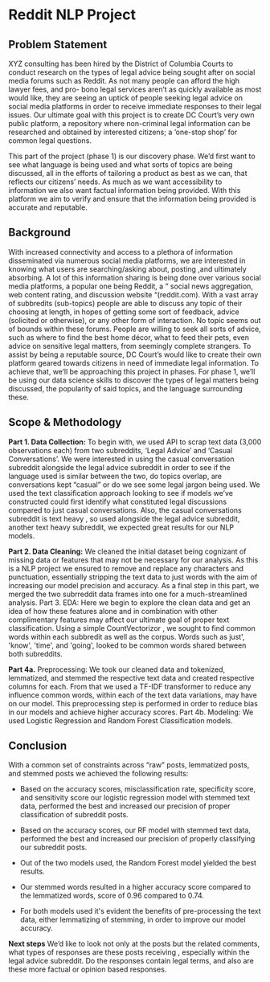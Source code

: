 # Reddit NLP Project 


## Problem Statement 
XYZ consulting has been hired by the District of Columbia Courts to conduct research on the types of legal advice being sought after on social media forums such as Reddit. As not many people can afford the high lawyer fees, and pro- bono legal services aren’t as quickly available as most would like, they are seeing an uptick of people seeking legal advice on social media platforms in order to receive immediate responses to their legal issues. Our ultimate goal with this project is to create DC Court’s very own public platform, a repository where non-criminal legal information can be researched and obtained by interested citizens; a ‘one-stop shop’  for common legal questions.  

This part of the project (phase 1) is our discovery phase. We’d first want to see what language is being used and what sorts of topics are being discussed, all in the efforts of tailoring a product as best as we can, that reflects our citizens’ needs. As much as we want accessibility to information we also want factual information being provided. With this platform we aim to verify and ensure that the information being provided is accurate and reputable. 


## Background 
With increased connectivity and access to a plethora of information disseminated via numerous social media platforms, we are interested in knowing what users are searching/asking about, posting ,and ultimately absorbing. A lot of this information sharing is being done over various social media platforms, a popular one being Reddit, a ” social news aggregation, web content rating, and discussion website “(reddit.com). With a vast array of subbredits (sub-topics) people are able to discuss any topic of their choosing at length, in hopes of getting some sort of feedback, advice (solicited or otherwise), or any other form of interaction. No topic seems out of bounds within these forums. People are willing to seek all sorts of advice, such as where to find the best home décor, what to feed their pets, even advice on sensitive legal matters, from seemingly complete strangers. To assist by being a reputable source, DC Court’s would like to create their own platform geared towards citizens in need of immediate legal information. To achieve that, we’ll be approaching this project in phases. For phase 1, we’ll be using our data science skills to discover the types of legal matters being discussed, the popularity of said topics, and the language surrounding these.   


## Scope & Methodology
__Part 1. Data Collection:__ To begin with, we used API to scrap text data (3,000 observations each) from two subreddits, ‘Legal Advice’  and ‘Casual Conversations’.  We were interested in using the casual conversation subreddit alongside the legal advice  subreddit in order to see if the language used is similar between the two, do topics overlap, are conversations kept “casual” or do we see some legal jargon being used. We used the text classification approach looking to see if models we’ve constructed could first identify what constituted legal discussions compared to just casual conversations. Also, the casual conversations subreddit is text heavy , so used alongside the legal advice subreddit, another text heavy subreddit, we expected great results for our NLP models.

__Part 2. Data Cleaning:__ We cleaned the initial dataset being cognizant of missing data or features that may not be necessary for our analysis. As this is a NLP project we ensured to remove and replace any characters and punctuation, essentially stripping the text data to just words with the aim of increasing our model precision and accuracy. As a final step in this part, we merged the two subrreddit data frames into one for a much-streamlined analysis. 
Part 3. EDA: Here we begin to explore the clean data and get an idea of how these features alone and in combination with other complimentary features may affect our ultimate goal of proper text classification. Using a simple CountVectorizor , we sought to find common words within each subbredit as well as the corpus. Words such as just', 'know', 'time', and 'going', looked to be common words shared between both subreddits.

__Part 4a.__ Preprocessing: We took our cleaned data and tokenized, lemmatized, and stemmed the respective text data and created respective columns for each. From that we used a  TF-IDF transformer to reduce any influence common words, within each of the text data variations, may have on our model. This preprocessing step is performed in order to reduce bias in our models and achieve higher accuracy scores. 
Part 4b. Modeling: We used Logistic Regression and Random Forest Classification models. 

## Conclusion 

With a common set of constraints across “raw” posts, lemmatized posts, and stemmed posts we achieved the following results:
* Based on the accuracy scores, misclassification rate, specificity score, and sensitivity score our logistic regression model with stemmed text data, performed the best and increased our precision of proper classification of subreddit posts.

* Based on the accuracy scores, our RF model with stemmed text data, performed the best and increased our precision of properly classifying our subreddit posts.

* Out of the two models used, the Random Forest model yielded the best results.

* Our stemmed words resulted in a higher accuracy score compared to the lemmatized words, score of 0.96 compared to 0.74.

* For both models used it's evident the benefits of pre-processing the text data, either lemmatizing of stemming, in order to improve our model accuracy.


__Next steps__
We’d like to look not only at the posts but the related comments, what types of responses are these posts receiving , especially within the legal advice subreddit. Do  the responses contain legal terms, and also are these more factual or opinion based responses. 

